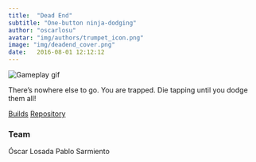 ```yaml
---
title:  "Dead End"
subtitle: "One-button ninja-dodging"
author: "oscarlosu"
avatar: "img/authors/trumpet_icon.png"
image: "img/deadend_cover.png"
date:   2016-08-01 12:12:12
---
```


![Gameplay gif](img/deadend_gif.gif)

There’s nowhere else to go. You are trapped. Die tapping until you dodge them all!


[Builds](https://cebollinos.itch.io/deadend)
[Repository](https://github.com/cebollinos11/deadend)

### Team

Óscar Losada
Pablo Sarmiento
